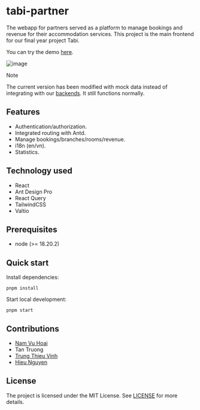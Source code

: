 # tabi-partner

The webapp for partners served as a platform to manage bookings and
revenue for their accommodation services. This project is the main
frontend for our final year project Tabi.

You can try the demo [here](https://tabi-partner.vercel.app).

![image](https://github.com/user-attachments/assets/dfd91bb9-934f-47ba-8238-b21414e40c35)

>[!NOTE]
> The current version has been modified with mock data instead of
> integrating with our [backends](https://github.com/namhoai1109/tabi-backend).
> It still functions normally.

## Features

- Authentication/authorization.
- Integrated routing with Antd.
- Manage bookings/branches/rooms/revenue.
- i18n (en/vn).
- Statistics.

## Technology used

- React
- Ant Design Pro
- React Query
- TailwindCSS
- Valtio

## Prerequisites

- node (>= 18.20.2)

## Quick start

Install dependencies:

```
pnpm install
```

Start local development:

```
pnpm start
```

## Contributions

- [Nam Vu Hoai](https://github.com/namhoai1109)
- Tan Truong
- [Trung Thieu Vinh](https://github.com/tvtrungg)
- [Hieu Nguyen](https://github.com/nibtr)

## License

The project is licensed under the MIT License. See [LICENSE](./LICENSE)
for more details.
